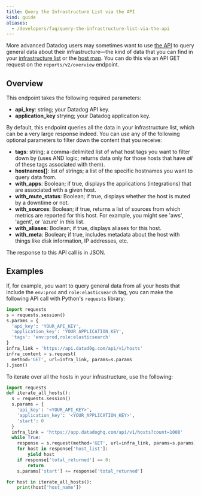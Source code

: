 ```yaml
---
title: Query the Infrastructure List via the API
kind: guide
aliases:
  - /developers/faq/query-the-infrastructure-list-via-the-api
---
```


More advanced Datadog users may sometimes want to use [the API][1] to query general data about their infrastructure—the kind of data that you can find in your [infrastructure list][2] or the [host map][3]. You can do this via an API GET request on the `reports/v2/overview` endpoint.

## Overview 

This endpoint takes the following required parameters:

* **api_key**: string; your Datadog API key.
* **application_key** strying; your Datadog application key.

By default, this endpoint queries all the data in your infrastructure list, which can be a very large response indeed. You can use any of the following optional parameters to filter down the content that you receive:

* **tags**: string; a comma-delimited list of what host tags you want to filter down by (uses AND logic; returns data only for those hosts that have _all_ of these tags associated with them).
* **hostnames[]**: list of strings; a list of the specific hostnames you want to query data from.
* **with_apps**: Boolean; if true, displays the applications (integrations) that are associated with a given host.
* **with_mute_status**: Boolean; if true, displays whether the host is muted by a downtime or not.
* **with_sources**: Boolean; if true, returns a list of sources from which metrics are reported for this host. For example, you might see 'aws', 'agent', or 'azure' in this list.
* **with_aliases**: Boolean; if true, displays aliases for this host.
* **with_meta**: Boolean; if true, includes metadata about the host with things like disk information, IP addresses, etc.

The response to this API call is in JSON.

## Examples

If, for example, you want to query general data from all your hosts that include the `env:prod` and `role:elasticsearch` tag, you can make the following API call with Python's `requests` library:

```python
import requests
s = requests.session()
s.params = {
  'api_key': 'YOUR_API_KEY',
  'application_key': 'YOUR_APPLICATION_KEY',
  'tags': 'env:prod,role:elasticsearch'
}
infra_link = 'https://api.datad0g.com/api/v1/hosts'
infra_content = s.request(
  method='GET', url=infra_link, params=s.params
).json()
```

To iterate over all the hosts in your infrastructure, use the following:

```python
import requests
def iterate_all_hosts():
  s = requests.session()
  s.params = {
    'api_key': '<YOUR_API_KEY>',
    'application_key': '<YOUR_APPLICATION_KEY>',
    'start': 0
  }
  infra_link = 'https://app.datadoghq.com/api/v1/hosts?count=1000'
  while True:
    response = s.request(method='GET', url=infra_link, params=s.params).json()
    for host in response['host_list']:
        yield host
    if response['total_returned'] == 0:
        return
    s.params['start'] += response['total_returned']

for host in iterate_all_hosts():
    print(host['host_name'])
```

[1]: /api
[2]: https://app.datadoghq.com/infrastructure
[3]: https://app.datadoghq.com/infrastructure/map

